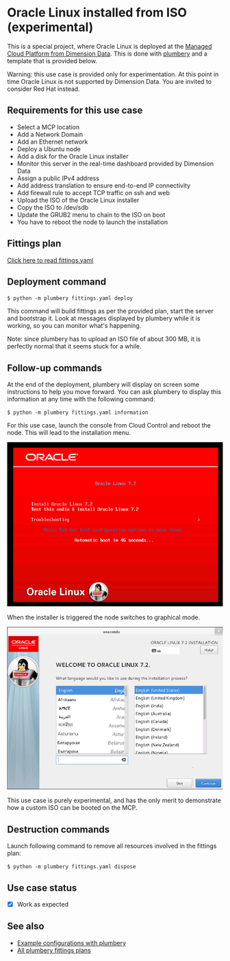 # Oracle Linux installed from ISO (experimental)

This is a special project, where Oracle Linux is deployed at the [Managed Cloud Platform from Dimension Data](http://cloud.dimensiondata.com/eu/en/).
This is done with [plumbery](https://developer.dimensiondata.com/display/PLUM/Plumbery) and a template that is provided below.

Warning: this use case is provided only for experimentation. At this point in
time Oracle Linux is not supported by Dimension Data. You are invited to consider Red Hat instead.

## Requirements for this use case

* Select a MCP location
* Add a Network Domain
* Add an Ethernet network
* Deploy a Ubuntu node
* Add a disk for the Oracle Linux installer
* Monitor this server in the real-time dashboard provided by Dimension Data
* Assign a public IPv4 address
* Add address translation to ensure end-to-end IP connectivity
* Add firewall rule to accept TCP traffic on ssh and web
* Upload the ISO of the Oracle Linux installer
* Copy the ISO to /dev/sdb
* Update the GRUB2 menu to chain to the ISO on boot
* You have to reboot the node to launch the installation

## Fittings plan

[Click here to read fittings.yaml](fittings.yaml)

## Deployment command

    $ python -m plumbery fittings.yaml deploy

This command will build fittings as per the provided plan, start the server
and bootstrap it. Look at messages displayed by plumbery while it is
working, so you can monitor what's happening.

Note: since plumbery has to upload an ISO file of about 300 MB, it is perfectly
normal that it seems stuck for a while.

## Follow-up commands

At the end of the deployment, plumbery will display on screen some instructions
to help you move forward. You can ask plumbery to display this information
at any time with the following command:

    $ python -m plumbery fittings.yaml information

For this use case, launch the console from Cloud Control and reboot the node.
This will lead to the installation menu.

![menu](menu.png)

When the installer is triggered the node switches to graphical mode.

![anaconda](anaconda.png)

This use case is purely experimental, and has the only merit to demonstrate
how a custom ISO can be booted on the MCP.


## Destruction commands

Launch following command to remove all resources involved in the fittings plan:

    $ python -m plumbery fittings.yaml dispose

## Use case status

- [X] Work as expected

## See also

- [Example configurations with plumbery](../)
- [All plumbery fittings plans](../../)

